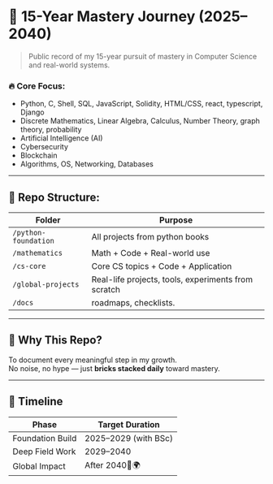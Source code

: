 # 🧱 15-Year Mastery Journey (2025–2040)

> Public record of my 15-year pursuit of mastery in Computer Science and real-world systems.

### 🔥 Core Focus:

- Python, C, Shell, SQL, JavaScript, Solidity, HTML/CSS, react, typescript, Django
- Discrete Mathematics, Linear Algebra, Calculus, Number Theory, graph theory, probability
- Artificial Intelligence (AI)
- Cybersecurity
- Blockchain
- Algorithms, OS, Networking, Databases

---

## 📁 Repo Structure:

| Folder               | Purpose                                             |
| -------------------- | --------------------------------------------------- |
| `/python-foundation` | All projects from python books                      |
| `/mathematics`       | Math + Code + Real-world use                        |
| `/cs-core`           | Core CS topics + Code + Application                 |
| `/global-projects`   | Real-life projects, tools, experiments from scratch |
| `/docs`              | roadmaps, checklists.                               |

---

## 🧠 Why This Repo?

To document every meaningful step in my growth.  
No noise, no hype — just **bricks stacked daily** toward mastery.

---

## 📆 Timeline

| Phase            | Target Duration      |
| ---------------- | -------------------- |
| Foundation Build | 2025–2029 (with BSc) |
| Deep Field Work  | 2029–2040            |
| Global Impact    | After 2040🧠🌍       |
